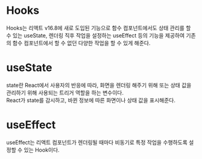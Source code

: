 # Hooks 
Hooks는 리액트 v16.8에 새로 도입된 기능으로 함수 컴포넌트에서도 상태 관리를 할 수 있는 useState, 렌더링 직후 작업을 설정하는 useEffect 등의 기능을 제공하여 기존의 함수 컴포넌트에서 할 수 없던 다양한 작업을 할 수 있게 해준다.

# useState
state란 React에서 사용자의 반응에 따라, 화면을 렌더링 해주기 위해 또는 상태 값을 관리하기 위해 사용되는 트리거 역할을 하는 변수이다.  
React가 state를 감시하고, 바뀐 정보에 따른 화면이나 상태 값을 표시해준다.

# useEffect
useEffect는 리액트 컴포넌트가 렌더링될 때마다 비동기로 특정 작업을 수행하도록 설정할 수 있는 Hook이다. 
